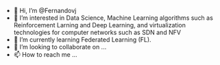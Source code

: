- 👋 Hi, I’m @Fernandovj
- 👀 I’m interested in Data Science, Machine Learning algorithms such as Reinforcement Larning and Deep Learning, and virtualization technologies for computer networks such as SDN and NFV
- 🌱 I’m currently learning Federated Learning (FL).
- 💞️ I’m looking to collaborate on ...
- 📫 How to reach me ...

<!---
Fernandovj/Fernandovj is a ✨ special ✨ repository because its `README.md` (this file) appears on your GitHub profile.
You can click the Preview link to take a look at your changes.
--->
